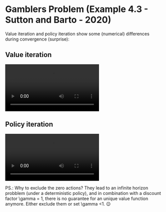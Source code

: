 
# Gamblers Problem (Example 4.3 - Sutton and Barto - 2020)
Value iteration and policy iteration show some (numerical) differences during convergence (surprise):
## Value iteration
![Watch the video](https://user-images.githubusercontent.com/22523245/112661151-7e2ad500-8e56-11eb-854d-ea78095181ec.mp4)

## Policy iteration
![Watch the video](https://user-images.githubusercontent.com/22523245/112661111-723f1300-8e56-11eb-9ab5-1fa2acdd1d09.mp4)


PS.: Why to exclude the zero actions? They lead to an infinite horizon probblem (under a deterministic policy), and in combination with a discount factor \gamma = 1, there is no guarantee for an unique value function anymore. Either exclude them or set \gamma <1. 
:wink:
